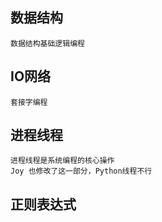 ## 数据结构
    数据结构基础逻辑编程

## IO网络
    套接字编程
    
## 进程线程
    进程线程是系统编程的核心操作
    Joy 也修改了这一部分，Python线程不行
    
## 正则表达式

